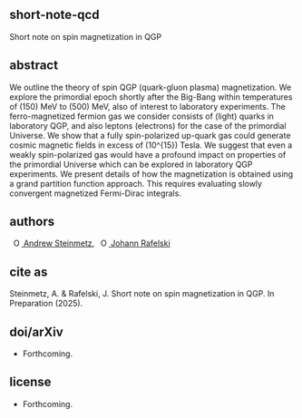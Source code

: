 ## short-note-qcd
Short note on spin magnetization in QGP 

## abstract
We outline the theory of spin QGP (quark-gluon plasma) magnetization. We explore the primordial epoch shortly after the Big-Bang within temperatures of \(150\) MeV to \(500\) MeV, also of interest to laboratory experiments. The ferro-magnetized fermion gas we consider consists of (light) quarks in laboratory QGP, and also leptons (electrons) for the case of the primordial Universe. We show that a fully spin-polarized up-quark gas could generate cosmic magnetic fields in excess of \(10^{15}\) Tesla. We suggest that even a weakly spin-polarized gas would have a profound impact on properties of the primordial Universe which can be explored in laboratory QGP experiments. We present details of how the magnetization is obtained using a grand partition function approach. This requires evaluating slowly convergent magnetized Fermi-Dirac integrals.

## authors
<a
id="cy-effective-orcid-url"
class="underline"
href="https://orcid.org/0000-0001-5474-2649"
target="orcid.widget"
rel="me noopener noreferrer"
style="vertical-align: top"><img
src="https://orcid.org/sites/default/files/images/orcid_16x16.png"
style="width: 1em; margin-inline-start: 0.5em"
alt="ORCID iD icon"/> Andrew Steinmetz</a>, <a
id="cy-effective-orcid-url"
class="underline"
href="https://orcid.org/0000-0001-8217-1484"
target="orcid.widget"
rel="me noopener noreferrer"
style="vertical-align: top"><img
src="https://orcid.org/sites/default/files/images/orcid_16x16.png"
style="width: 1em; margin-inline-start: 0.5em"
alt="ORCID iD icon"/> Johann Rafelski</a>

## cite as
Steinmetz, A. & Rafelski, J. Short note on spin magnetization in QGP. In Preparation (2025).

## doi/arXiv
- Forthcoming.

## license
- Forthcoming.
